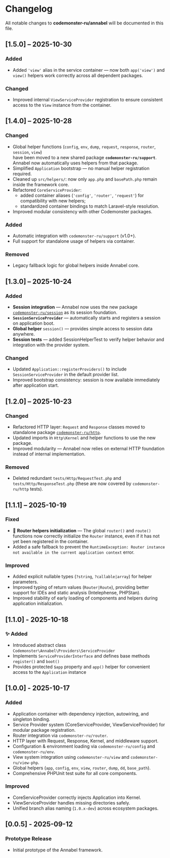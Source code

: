 # Changelog

All notable changes to **codemonster-ru/annabel** will be documented in this file.

## [1.5.0] – 2025-10-30

### Added

-   Added `'view'` alias in the service container — now both `app('view')` and `view()` helpers work correctly across all dependent packages.

### Changed

-   Improved internal `ViewServiceProvider` registration to ensure consistent access to the `View` instance from the container.

## [1.4.0] – 2025-10-28

### Changed

-   Global helper functions (`config`, `env`, `dump`, `request`, `response`, `router`, `session`, `view`)  
    have been moved to a new shared package **`codemonster-ru/support`**.
    Annabel now automatically uses helpers from that package.
-   Simplified `Application` bootstrap — no manual helper registration required.
-   Cleaned up `src/helpers/`:
    now only `app.php` and `basePath.php` remain inside the framework core.
-   Refactored `CoreServiceProvider`:
    -   added container aliases (`'config'`, `'router'`, `'request'`) for compatibility with new helpers;
    -   standardized container bindings to match Laravel-style resolution.
-   Improved modular consistency with other Codemonster packages.

### Added

-   Automatic integration with `codemonster-ru/support` (v1.0+).
-   Full support for standalone usage of helpers via container.

### Removed

-   Legacy fallback logic for global helpers inside Annabel core.

## [1.3.0] – 2025-10-24

### Added

-   **Session integration** — Annabel now uses the new package [`codemonster-ru/session`](https://github.com/codemonster-ru/session) as its session foundation.
-   **`SessionServiceProvider`** — automatically starts and registers a session on application boot.
-   **Global helper** `session()` — provides simple access to session data anywhere.
-   **Session tests** — added SessionHelperTest to verify helper behavior and integration with the provider system.

### Changed

-   Updated `Application::registerProviders()` to include `SessionServiceProvider` in the default provider list.
-   Improved bootstrap consistency: session is now available immediately after application start.

## [1.2.0] – 2025-10-23

### Changed

-   Refactored HTTP layer: `Request` and `Response` classes moved to standalone package [`codemonster-ru/http`](https://github.com/codemonster-ru/http).
-   Updated imports in `Http\Kernel` and helper functions to use the new package.
-   Improved modularity — Annabel now relies on external HTTP foundation instead of internal implementation.

### Removed

-   Deleted redundant `tests/Http/RequestTest.php` and `tests/Http/ResponseTest.php` (these are now covered by `codemonster-ru/http` tests).

## [1.1.1] – 2025-10-19

### Fixed

-   🧩 **Router helpers initialization** — The global `router()` and `route()` functions now correctly initialize the `Router` instance, even if it has not yet been registered in the container.
-   Added a safe fallback to prevent the `RuntimeException: Router instance not available in the current application context` error.

### Improved

-   Added explicit nullable types (`?string`, `?callable|array`) for helper parameters.
-   Improved typing of return values ​​(`Router|Route`), providing better support for IDEs and static analysis (Intelephense, PHPStan).
-   Improved stability of early loading of components and helpers during application initialization.

## [1.1.0] - 2025-10-18

### ✨ Added

-   Introduced abstract class `Codemonster\Annabel\Providers\ServiceProvider`
-   Implements `ServiceProviderInterface` and defines base methods `register()` and `boot()`
-   Provides protected `$app` property and `app()` helper for convenient access to the `Application` instance

## [1.0.0] - 2025-10-17

### Added

-   Application container with dependency injection, autowiring, and singleton binding.
-   Service Provider system (CoreServiceProvider, ViewServiceProvider) for modular package registration.
-   Router integration via `codemonster-ru/router`.
-   HTTP layer with Request, Response, Kernel, and middleware support.
-   Configuration & environment loading via `codemonster-ru/config` and `codemonster-ru/env`.
-   View system integration using `codemonster-ru/view` and `codemonster-ru/view-php`.
-   Global helpers (`app`, `config`, `env`, `view`, `router`, `dump`, `dd`, `base_path`).
-   Comprehensive PHPUnit test suite for all core components.

### Improved

-   CoreServiceProvider correctly injects Application into Kernel.
-   ViewServiceProvider handles missing directories safely.
-   Unified branch alias naming (`1.0.x-dev`) across ecosystem packages.

## [0.0.5] - 2025-09-12

### Prototype Release

-   Initial prototype of the Annabel framework.
